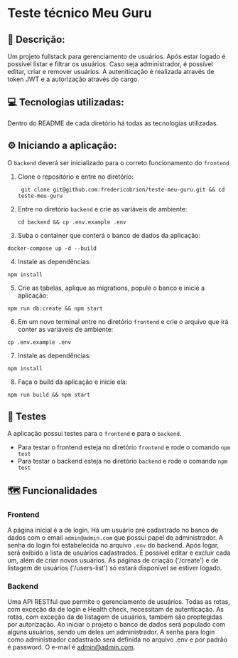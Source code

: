 # Teste técnico Meu Guru

## 📝 Descrição:
Um projeto fullstack para gerenciamento de usuários. Após estar logado é possível listar e filtrar os usuários. Caso seja administrador, é possível editar, criar e remover usuários. A auteniticação é realizada através de token JWT e a autorização através do cargo.

## 💻 Tecnologias utilizadas:
Dentro do README de cada diretório há todas as tecnologias utilizadas.

## ⚙️ Iniciando a aplicação:
O ```backend``` deverá ser inicializado para o correto funcionamento do ```frontend```
1. Clone o repositório e entre no diretório:
   ```
    git clone git@github.com:fredericobrion/teste-meu-guru.git && cd teste-meu-guru
   ```
2. Entre no diretório ```backend``` e crie as variáveis de ambiente:
   ```
   cd backend && cp .env.example .env
   ```
3. Suba o container que conterá o banco de dados da aplicação:
  ```
  docker-compose up -d --build
  ```
4. Instale as dependências:
  ```
  npm install
  ```
5. Crie as tabelas, aplique as migrations, popule o banco e inicie a aplicação:
  ```
  npm run db:create && npm start
  ```
6. Em um novo terminal entre no diretório ```frontend``` e crie o arquivo que irá conter as variáveis de ambiente:
  ```
  cp .env.example .env
  ```
7. Instale as dependências:
  ```
  npm install
  ```
8. Faça o build da aplicação e inicie ela:
  ```
  npm run build && npm start
  ```

## 🧪 Testes
A aplicação possui testes para o ```frontend``` e para o ```backend```.
  - Para testar o frontend esteja no diretório ```frontend``` e rode o comando ```npm test```
  - Para testar o backend esteja no diretório ```backend``` e rode o comando ```npm test```

## 🗺️ Funcionalidades
### Frontend
A página inicial é a de login. Há um usuário pré cadastrado no banco de dados com o email ```admin@admin.com``` que possui papel de administrador. A senha do login foi estabelecida no arquivo ```.env``` do backend. Após logar, será exibido a lista de usuários cadastrados. É possível editar e excluir cada um, além de criar novos usuários. As páginas de criação ('/create') e de listagem de usuários ('/users-list') só estará disponível se estiver logado.

### Backend
Uma API RESTful que permite o gerenciamento de usuários. Todas as rotas, com exceção da de login e Health check, necessitam de autenticação. As rotas, com exceção da de listagem de usuários, também são proptegidas por autorização. Ao iniciar o projeto o banco de dados será populado com alguns usuários, sendo um deles um administrador. A senha para login como administrador cadastrado será definida no arquivo .env e por padrão é password. O e-mail é admin@admin.com.
